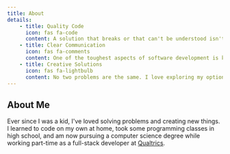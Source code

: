 ```yaml
---
title: About
details:
    - title: Quality Code
      icon: fas fa-code
      content: A solution that breaks or that can't be understood isn't much of a solution. Motivated by a passion for doing things right, I write code that is performant, easy-to-read, and well-tested. 
    - title: Clear Communication
      icon: fas fa-comments
      content: One of the toughest aspects of software development is keeping everyone on the same page. My experience working with diverse teams and my time studying business management have refined my ability to communicate with clients and fellow developers.
    - title: Creative Solutions
      icon: fas fa-lightbulb
      content: No two problems are the same. I love exploring my options and finding the solution that's best for each unique problem, not just the easiest or most comfortable solution.
---
```


## About Me
Ever since I was a kid, I've loved solving problems and creating new things. I learned to code on my own at home, took some programming classes in high school, and am now pursuing a computer science degree while working part-time as a full-stack developer at [Qualtrics](https://qualtrics.com). 